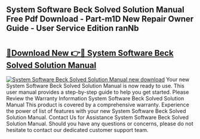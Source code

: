 ## System Software Beck Solved Solution Manual Free Pdf Download - Part-m1D New Repair Owner Guide - User Service Edition ranNb

# <h2><a href="http://bc46797.oget.top/?id=System+Software+Beck+Solved+Solution+Manual">🔗Download New 👉🔴 System Software Beck Solved Solution Manual</a></h2>

[![System Software Beck Solved Solution Manual new download](https://i.imgur.com/5g1atiW.png)](http://bc46797.oget.top/?id=System+Software+Beck+Solved+Solution+Manual)
Your new System Software Beck Solved Solution Manual is now ready to use. This user manual provides a step-by-step guide to help you get started. Please Review the Warranty Information System Software Beck Solved Solution Manual This product is covered by a comprehensive warranty. Experience the power of list of features with your new System Software Beck Solved Solution Manual. Contact Us for Assistance System Software Beck Solved Solution Manual. Should you have any questions or concerns, please do not hesitate to contact our dedicated customer support team.
